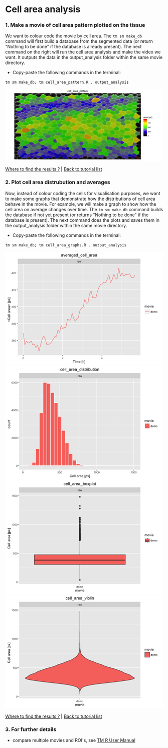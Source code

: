 
# Cell area analysis

### 1. Make a movie of cell area pattern plotted on the tissue

We want to colour code the movie by cell area.  The `tm sm make_db` command will first build a database from the segmented data (or return "Nothing to be done" if the database is already present). The next command on the right will run the cell area analysis and make the video we want. It outputs the data in the output_analysis folder within the same movie directory.

* Copy-paste the following commands in the terminal:

```
tm sm make_db; tm cell_area_pattern.R . output_analysis
```

![](cell_area_files/figure-html/cell_area_pattern-1.png)

[Where to find the results ?](../tm_qs_example_data.md#4-look-at-the-results) **|** 
[Back to tutorial list](../tm_qs_example_data.md#3-select-the-analysis-you-are-interested-in)

### 2. Plot cell area distrubution and averages

Now, instead of colour coding the cells for visualisation purposes, we want to make some graphs that demonstrate how the distributions of cell area behave in the movie. For example, we will make a graph to show how the cell area on average changes over time. The `tm sm make_db` command builds the database if not yet present (or returns "Nothing to be done" if the database is present). The next command does the plots and saves them in the output_analysis folder within the same movie directory.

* Copy-paste the following commands in the terminal:

```
tm sm make_db; tm cell_area_graphs.R . output_analysis
```

![](cell_area_files/figure-html/cell_area_graphs-1.png)![](cell_area_files/figure-html/cell_area_graphs-2.png)![](cell_area_files/figure-html/cell_area_graphs-3.png)![](cell_area_files/figure-html/cell_area_graphs-4.png)

[Where to find the results ?](../tm_qs_example_data.md#4-look-at-the-results) **|** 
[Back to tutorial list](../tm_qs_example_data.md#3-select-the-analysis-you-are-interested-in)

### 3. For further details

* compare multiple movies and ROI's, see [TM R User Manual](https://mpicbg-scicomp.github.io/tissue_miner/user_manual/TM_R-UserManual.html#comparing-averaged-quantities-between-movies-and-rois)
